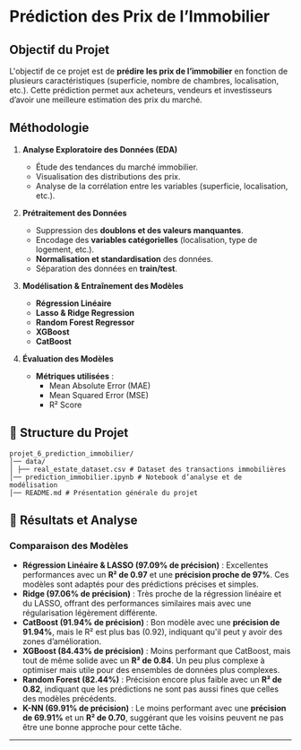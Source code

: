 # Prédiction des Prix de l’Immobilier  

## Objectif du Projet  
L'objectif de ce projet est de **prédire les prix de l’immobilier** en fonction de plusieurs caractéristiques (superficie, nombre de chambres, localisation, etc.). Cette prédiction permet aux acheteurs, vendeurs et investisseurs d’avoir une meilleure estimation des prix du marché.

## Méthodologie  

1. **Analyse Exploratoire des Données (EDA)**  
   - Étude des tendances du marché immobilier.  
   - Visualisation des distributions des prix.  
   - Analyse de la corrélation entre les variables (superficie, localisation, etc.).  

2. **Prétraitement des Données**  
   - Suppression des **doublons et des valeurs manquantes**.  
   - Encodage des **variables catégorielles** (localisation, type de logement, etc.).  
   - **Normalisation et standardisation** des données.  
   - Séparation des données en **train/test**.  

3. **Modélisation & Entraînement des Modèles**  
   - **Régression Linéaire**  
   - **Lasso & Ridge Regression**  
   - **Random Forest Regressor**  
   - **XGBoost**  
   - **CatBoost**  

4. **Évaluation des Modèles**  
   - **Métriques utilisées** :  
     - Mean Absolute Error (MAE)  
     - Mean Squared Error (MSE)  
     - R² Score  

## 📂 Structure du Projet  

````
projet_6_prediction_immobilier/
│── data/
│ ├── real_estate_dataset.csv # Dataset des transactions immobilières
│── prediction_immobilier.ipynb # Notebook d’analyse et de modélisation
│── README.md # Présentation générale du projet
````

## 🚀 Résultats et Analyse  

### Comparaison des Modèles  

- **Régression Linéaire & LASSO (97.09% de précision)** : Excellentes performances avec un **R² de 0.97** et une **précision proche de 97%**. Ces modèles sont adaptés pour des prédictions précises et simples.
- **Ridge (97.06% de précision)** : Très proche de la régression linéaire et du LASSO, offrant des performances similaires mais avec une régularisation légèrement différente.
- **CatBoost (91.94% de précision)** : Bon modèle avec une **précision de 91.94%**, mais le R² est plus bas (0.92), indiquant qu'il peut y avoir des zones d’amélioration.
- **XGBoost (84.43% de précision)** : Moins performant que CatBoost, mais tout de même solide avec un **R² de 0.84**. Un peu plus complexe à optimiser mais utile pour des ensembles de données plus complexes.
- **Random Forest (82.44%)** : Précision encore plus faible avec un **R² de 0.82**, indiquant que les prédictions ne sont pas aussi fines que celles des modèles précédents.
- **K-NN (69.91% de précision)** : Le moins performant avec une **précision de 69.91%** et un **R² de 0.70**, suggérant que les voisins peuvent ne pas être une bonne approche pour cette tâche. 

---
